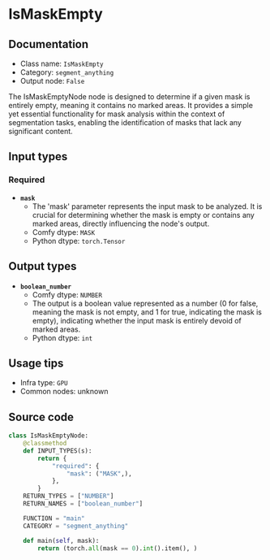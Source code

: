 # IsMaskEmpty
## Documentation
- Class name: `IsMaskEmpty`
- Category: `segment_anything`
- Output node: `False`

The IsMaskEmptyNode node is designed to determine if a given mask is entirely empty, meaning it contains no marked areas. It provides a simple yet essential functionality for mask analysis within the context of segmentation tasks, enabling the identification of masks that lack any significant content.
## Input types
### Required
- **`mask`**
    - The 'mask' parameter represents the input mask to be analyzed. It is crucial for determining whether the mask is empty or contains any marked areas, directly influencing the node's output.
    - Comfy dtype: `MASK`
    - Python dtype: `torch.Tensor`
## Output types
- **`boolean_number`**
    - Comfy dtype: `NUMBER`
    - The output is a boolean value represented as a number (0 for false, meaning the mask is not empty, and 1 for true, indicating the mask is empty), indicating whether the input mask is entirely devoid of marked areas.
    - Python dtype: `int`
## Usage tips
- Infra type: `GPU`
- Common nodes: unknown


## Source code
```python
class IsMaskEmptyNode:
    @classmethod
    def INPUT_TYPES(s):
        return {
            "required": {
                "mask": ("MASK",),
            },
        }
    RETURN_TYPES = ["NUMBER"]
    RETURN_NAMES = ["boolean_number"]

    FUNCTION = "main"
    CATEGORY = "segment_anything"

    def main(self, mask):
        return (torch.all(mask == 0).int().item(), )

```
